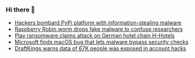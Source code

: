 ### Hi there 👋

<!--START_SECTION:feed-->
* [Hackers bombard PyPi platform with information-stealing malware](https://www.bleepingcomputer.com/news/security/hackers-bombard-pypi-platform-with-information-stealing-malware/)
* [Raspberry Robin worm drops fake malware to confuse researchers](https://www.bleepingcomputer.com/news/security/raspberry-robin-worm-drops-fake-malware-to-confuse-researchers/)
* [Play ransomware claims attack on German hotel chain H-Hotels](https://www.bleepingcomputer.com/news/security/play-ransomware-claims-attack-on-german-hotel-chain-h-hotels/)
* [Microsoft finds macOS bug that lets malware bypass security checks](https://www.bleepingcomputer.com/news/security/microsoft-finds-macos-bug-that-lets-malware-bypass-security-checks/)
* [DraftKings warns data of 67K people was exposed in account hacks](https://www.bleepingcomputer.com/news/security/draftkings-warns-data-of-67k-people-was-exposed-in-account-hacks/)
<!--END_SECTION:feed-->

<!--
**frankenk/frankenk** is a ✨ _special_ ✨ repository because its `README.md` (this file) appears on your GitHub profile.

Here are some ideas to get you started:

- 🔭 I’m currently working on ...
- 🌱 I’m currently learning ...
- 👯 I’m looking to collaborate on ...
- 🤔 I’m looking for help with ...
- 💬 Ask me about ...
- 📫 How to reach me: ...
- 😄 Pronouns: ...
- ⚡ Fun fact: ...
-->



